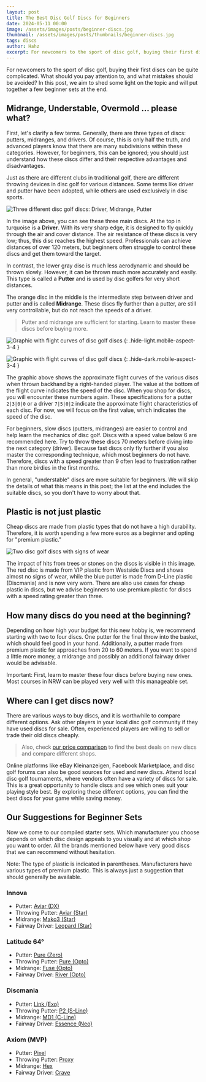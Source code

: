 ```yaml
---
layout: post
title: The Best Disc Golf Discs for Beginners
date: 2024-05-11 00:00
image: /assets/images/posts/beginner-discs.jpg
thumbnail: /assets/images/posts/thumbnails/beginner-discs.jpg
tags: discs
author: Hahz
excerpt: For newcomers to the sport of disc golf, buying their first discs can be quite complicated. What should you pay attention to, and what mistakes should be avoided?
---
```


For newcomers to the sport of disc golf, buying their first discs can be quite complicated. What should you pay attention to, and what mistakes should be avoided? In this post, we aim to shed some light on the topic and will put together a few beginner sets at the end.

## Midrange, Understable, Overmold … please what?

First, let's clarify a few terms. Generally, there are three types of discs: putters, midranges, and drivers. Of course, this is only half the truth, and advanced players know that there are many subdivisions within these categories. However, for beginners, this can be ignored; you should just understand how these discs differ and their respective advantages and disadvantages.

Just as there are different clubs in traditional golf, there are different throwing devices in disc golf for various distances. Some terms like driver and putter have been adopted, while others are used exclusively in disc sports.

![Three different disc golf discs: Driver, Midrange, Putter](/assets/images/posts/driver-mid-putter.jpg)

In the image above, you can see these three main discs. At the top in turquoise is a **Driver**. With its very sharp edge, it is designed to fly quickly through the air and cover distance. The air resistance of these discs is very low; thus, this disc reaches the highest speed. Professionals can achieve distances of over 120 meters, but beginners often struggle to control these discs and get them toward the target.

In contrast, the lower gray disc is much less aerodynamic and should be thrown slowly. However, it can be thrown much more accurately and easily. This type is called a **Putter** and is used by disc golfers for very short distances.

The orange disc in the middle is the intermediate step between driver and putter and is called **Midrange**. These discs fly further than a putter, are still very controllable, but do not reach the speeds of a driver.

> Putter and midrange are sufficient for starting. Learn to master these discs before buying more.

![Graphic with flight curves of disc golf discs](/assets/images/posts/flight-numbers-dark.png)
{: .hide-light.mobile-aspect-3-4 }

![Graphic with flight curves of disc golf discs](/assets/images/posts/flight-numbers-light.png)
{: .hide-dark.mobile-aspect-3-4 }

The graphic above shows the approximate flight curves of the various discs when thrown backhand by a right-handed player. The value at the bottom of the flight curve indicates the speed of the disc. When you shop for discs, you will encounter these numbers again. These specifications for a putter `2|3|0|0` or a driver `7|5|0|2` indicate the approximate flight characteristics of each disc. For now, we will focus on the first value, which indicates the speed of the disc.

For beginners, slow discs (putters, midranges) are easier to control and help learn the mechanics of disc golf. Discs with a speed value below 6 are recommended here. Try to throw these discs 70 meters before diving into the next category (driver). Because fast discs only fly further if you also master the corresponding technique, which most beginners do not have. Therefore, discs with a speed greater than 9 often lead to frustration rather than more birdies in the first months.

In general, "understable" discs are more suitable for beginners. We will skip the details of what this means in this post; the list at the end includes the suitable discs, so you don't have to worry about that.

## Plastic is not just plastic

Cheap discs are made from plastic types that do not have a high durability. Therefore, it is worth spending a few more euros as a beginner and opting for "premium plastic."

![Two disc golf discs with signs of wear](/assets/images/posts/premium-plastic.jpg)

The impact of hits from trees or stones on the discs is visible in this image. The red disc is made from VIP plastic from Westside Discs and shows almost no signs of wear, while the blue putter is made from D-Line plastic (Discmania) and is now very worn. There are also use cases for cheap plastic in discs, but we advise beginners to use premium plastic for discs with a speed rating greater than three.

## How many discs do you need at the beginning?

Depending on how high your budget for this new hobby is, we recommend starting with two to four discs. One putter for the final throw into the basket, which should feel good in your hand. Additionally, a putter made from premium plastic for approaches from 20 to 60 meters. If you want to spend a little more money, a midrange and possibly an additional fairway driver would be advisable.

Important: First, learn to master these four discs before buying new ones. Most courses in NRW can be played very well with this manageable set.

## Where can I get discs now?

There are various ways to buy discs, and it is worthwhile to compare different options. Ask other players in your local disc golf community if they have used discs for sale. Often, experienced players are willing to sell or trade their old discs cheaply.

> Also, check [our price comparison](/preisvergleich) to find the best deals on new discs and compare different shops.

Online platforms like eBay Kleinanzeigen, Facebook Marketplace, and disc golf forums can also be good sources for used and new discs. Attend local disc golf tournaments, where vendors often have a variety of discs for sale. This is a great opportunity to handle discs and see which ones suit your playing style best. By exploring these different options, you can find the best discs for your game while saving money.

## Our Suggestions for Beginner Sets

Now we come to our compiled starter sets. Which manufacturer you choose depends on which disc design appeals to you visually and at which shop you want to order. All the brands mentioned below have very good discs that we can recommend without hesitation.

Note: The type of plastic is indicated in parentheses. Manufacturers have various types of premium plastic. This is always just a suggestion that should generally be available.

### Innova

* Putter: [Aviar (DX)](/preisvergleich/#/?q=dx%20aviar)
* Throwing Putter: [Aviar (Star)](/preisvergleich/#/?q=star%20aviar)
* Midrange: [Mako3 (Star)](/preisvergleich/#/?q=star%20mako3)
* Fairway Driver: [Leopard (Star)](/preisvergleich/#/?q=star%20leopard)

### Latitude 64°

* Putter: [Pure (Zero)](/preisvergleich/#/?q=zero%20pure)
* Throwing Putter: [Pure (Opto)](/preisvergleich/#/?q=opto%20pure)
* Midrange: [Fuse (Opto)](/preisvergleich/#/?q=opto%20fuse)
* Fairway Driver: [River (Opto)](/preisvergleich/#/?q=opto%20river)

### Discmania

* Putter: [Link (Exo)](/preisvergleich/#/?q=exo%20link)
* Throwing Putter: [P2 (S-Line)](/preisvergleich/#/?q=s-line%20p2)
* Midrange: [MD1 (C-Line)](/preisvergleich/#/?q=c-line%20md1)
* Fairway Driver: [Essence (Neo)](/preisvergleich/#/?q=neo%20essence)

### Axiom (MVP)

* Putter: [Pixel](/preisvergleich/#/?q=pixel)
* Throwing Putter: [Proxy](/preisvergleich/#/?q=proxy)
* Midrange: [Hex](/preisvergleich/#/?q=hex)
* Fairway Driver: [Crave](/preisvergleich/#/?q=crave)
